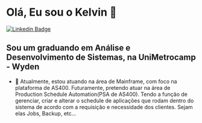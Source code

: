 # Olá, Eu sou o Kelvin 👋

[![Linkedin Badge](https://img.shields.io/badge/-LinkedIn-blue?style=for-the-badge&logo=Linkedin&logoColor=white&link=https:https://www.linkedin.com/in/kelvin-damasio//)](https://www.linkedin.com/in/kelvin-damasio//)

## Sou um graduando em Análise e Desenvolvimento de Sistemas, na UniMetrocamp - Wyden

- 📅  Atualmente, estou atuando na área de Mainframe, com foco na plataforma de AS400. Futuramente, pretendo atuar na área de Production Schedule Automation(PSA de AS400). Tendo a função de gerenciar, criar e alterar o schedule de aplicações que rodam dentro do sistema de acordo com a requisição e necessidade dos clientes. Sejam elas Jobs, Backup, etc...

